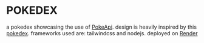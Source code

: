# POKEDEX
a pokedex showcasing the use of [PokeApi](https://pokeapi.co). design is heavily inspired by this [pokedex](https://js-pokedex-virid.vercel.app/).
frameworks used are: tailwindcss and nodejs. deployed on [Render](https://pokedexuxs.onrender.com)
